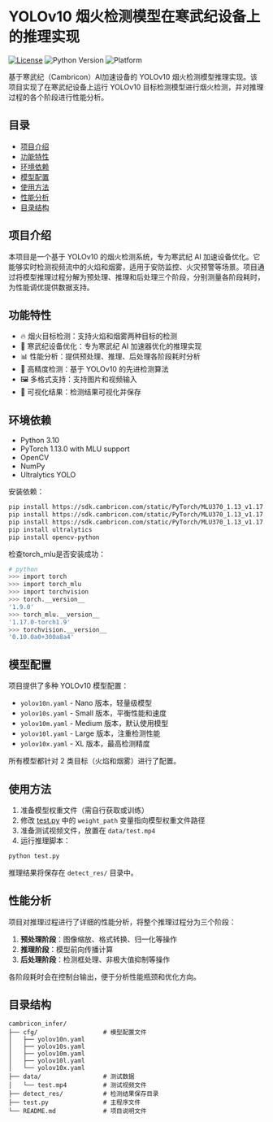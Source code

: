 # YOLOv10 烟火检测模型在寒武纪设备上的推理实现

[![License](https://img.shields.io/badge/license-Apache--2.0-blue.svg)](LICENSE)
![Python Version](https://img.shields.io/badge/python-3.8%2B-blue)
![Platform](https://img.shields.io/badge/platform-Cambricon-red)

基于寒武纪（Cambricon）AI加速设备的 YOLOv10 烟火检测模型推理实现。该项目实现了在寒武纪设备上运行 YOLOv10 目标检测模型进行烟火检测，并对推理过程的各个阶段进行性能分析。

## 目录

- [项目介绍](#项目介绍)
- [功能特性](#功能特性)
- [环境依赖](#环境依赖)
- [模型配置](#模型配置)
- [使用方法](#使用方法)
- [性能分析](#性能分析)
- [目录结构](#目录结构)

## 项目介绍

本项目是一个基于 YOLOv10 的烟火检测系统，专为寒武纪 AI 加速设备优化。它能够实时检测视频流中的火焰和烟雾，适用于安防监控、火灾预警等场景。项目通过将模型推理过程分解为预处理、推理和后处理三个阶段，分别测量各阶段耗时，为性能调优提供数据支持。

## 功能特性

- 🔥 烟火目标检测：支持火焰和烟雾两种目标的检测
- 🚀 寒武纪设备优化：专为寒武纪 AI 加速器优化的推理实现
- 📊 性能分析：提供预处理、推理、后处理各阶段耗时分析
- 🎯 高精度检测：基于 YOLOv10 的先进检测算法
- 🖼️ 多格式支持：支持图片和视频输入
- 🎨 可视化结果：检测结果可视化并保存

## 环境依赖

- Python 3.10
- PyTorch 1.13.0 with MLU support
- OpenCV
- NumPy
- Ultralytics YOLO

安装依赖：
```bash
pip install https://sdk.cambricon.com/static/PyTorch/MLU370_1.13_v1.17.0_X86_centos8.3_python3.10_pip/torch-1.13.1-cp310-cp310-linux_x86_64.whl
pip install https://sdk.cambricon.com/static/PyTorch/MLU370_1.13_v1.17.0_X86_centos8.3_python3.10_pip/torch_mlu-1.17.0+torch1.13-cp310-cp310-linux_x86_64.whl
pip install https://sdk.cambricon.com/static/PyTorch/MLU370_1.13_v1.17.0_X86_centos8.3_python3.10_pip/torchvision-0.14.1a0+5e8e2f1-cp310-cp310-linux_x86_64.whl
pip install ultralytics
pip install opencv-python
```

检查torch_mlu是否安装成功：
```bash
# python
>>> import torch
>>> import torch_mlu
>>> import torchvision
>>> torch.__version__
'1.9.0'
>>> torch_mlu.__version__
'1.17.0-torch1.9'
>>> torchvision.__version__
'0.10.0a0+300a8a4'
```

## 模型配置

项目提供了多种 YOLOv10 模型配置：

- `yolov10n.yaml` - Nano 版本，轻量级模型
- `yolov10s.yaml` - Small 版本，平衡性能和速度
- `yolov10m.yaml` - Medium 版本，默认使用模型
- `yolov10l.yaml` - Large 版本，注重检测性能
- `yolov10x.yaml` - XL 版本，最高检测精度

所有模型都针对 2 类目标（火焰和烟雾）进行了配置。

## 使用方法

1. 准备模型权重文件（需自行获取或训练）
2. 修改 [test.py](test.py) 中的 `weight_path` 变量指向模型权重文件路径
3. 准备测试视频文件，放置在 `data/test.mp4`
4. 运行推理脚本：

```bash
python test.py
```

推理结果将保存在 `detect_res/` 目录中。

## 性能分析

项目对推理过程进行了详细的性能分析，将整个推理过程分为三个阶段：

1. **预处理阶段**：图像缩放、格式转换、归一化等操作
2. **推理阶段**：模型前向传播计算
3. **后处理阶段**：检测框处理、非极大值抑制等操作

各阶段耗时会在控制台输出，便于分析性能瓶颈和优化方向。

## 目录结构

```
cambricon_infer/
├── cfg/                  # 模型配置文件
│   ├── yolov10n.yaml
│   ├── yolov10s.yaml
│   ├── yolov10m.yaml
│   ├── yolov10l.yaml
│   └── yolov10x.yaml
├── data/                 # 测试数据
│   └── test.mp4          # 测试视频文件
├── detect_res/           # 检测结果保存目录
├── test.py               # 主程序文件
└── README.md             # 项目说明文件
```
